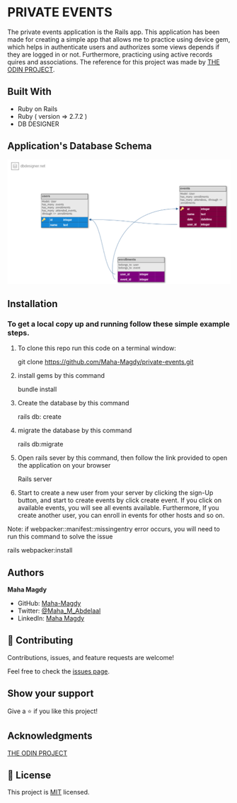 # PRIVATE EVENTS

The private events application is the Rails app. This application has been made for creating a simple app that allows me to practice using device gem, which helps in authenticate users and authorizes some views depends if they are logged in or not. Furthermore, practicing using active records quires and associations.
The reference for this project was made by [THE ODIN PROJECT](https://www.theodinproject.com/paths/full-stack-ruby-on-rails/courses/ruby-on-rails/lessons/associations).

## Built With

- Ruby on Rails
- Ruby ( version => 2.7.2 )
- DB DESIGNER

## Application's Database Schema
![screenshot](app/assets/images/dbdesigner.png)

## Installation

### To get a local copy up and running follow these simple example steps.

1. To clone this repo run this code on a terminal window: 

   git clone https://github.com/Maha-Magdy/private-events.git

2. install gems by this command

   bundle install

3. Create the database by this command

   rails db: create

4. migrate the database by this command

   rails db:migrate

5. Open rails sever by this command, then follow the link provided to open the application on your browser

   Rails server

6. Start to create a new user from your server by clicking the sign-Up button, and start to create events by click create event. If you click on available events, you will see all events available. Furthermore, If you create another user, you can enroll in events for other hosts and so on.

Note: if webpacker::manifest::missingentry error occurs, you will need to run this command to solve the issue

rails webpacker:install

## Authors

**Maha Magdy**

- GitHub: [Maha-Magdy](https://github.com/Maha-Magdy)
- Twitter: [@Maha_M_Abdelaal](https://twitter.com/Maha_M_Abdelaal)
- LinkedIn: [Maha Magdy](https://www.linkedin.com/in/maha-magdy-abdelaal/)

## 🤝 Contributing

Contributions, issues, and feature requests are welcome!

Feel free to check the [issues page]( https://github.com/Maha-Magdy/private-events/issues ).

## Show your support

Give a ⭐️ if you like this project!

## Acknowledgments
[THE ODIN PROJECT](https://www.theodinproject.com/paths/full-stack-ruby-on-rails/courses/ruby-on-rails/lessons/active-record-associations)

## 📝 License

This project is [MIT](./LICENSE) licensed.
